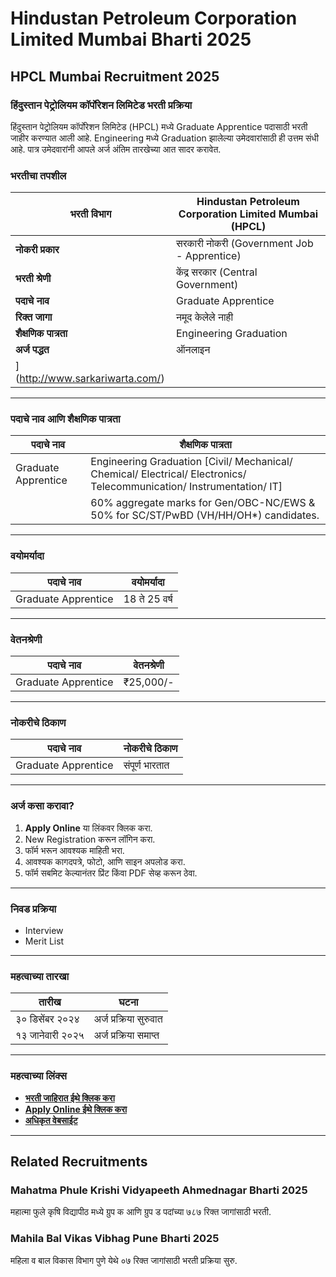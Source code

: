 # Hindustan Petroleum Corporation Limited Mumbai Bharti 2025  
## HPCL Mumbai Recruitment 2025  

### हिंदुस्तान पेट्रोलियम कॉर्पोरेशन लिमिटेड भरती प्रक्रिया  
हिंदुस्तान पेट्रोलियम कॉर्पोरेशन लिमिटेड (HPCL) मध्ये Graduate Apprentice पदासाठी भरती जाहीर करण्यात आली आहे. Engineering मध्ये Graduation झालेल्या उमेदवारांसाठी ही उत्तम संधी आहे. पात्र उमेदवारांनी आपले अर्ज अंतिम तारखेच्या आत सादर करावेत.  

### भरतीचा तपशील  
| **भरती विभाग** | Hindustan Petroleum Corporation Limited Mumbai (HPCL) |  
|------------------|-------------------------------------------------------|  
| **नोकरी प्रकार** | सरकारी नोकरी (Government Job - Apprentice)           |  
| **भरती श्रेणी**  | केंद्र सरकार (Central Government)                   |  
| **पदाचे नाव**   | Graduate Apprentice                                   |  
| **रिक्त जागा**  | नमूद केलेले नाही                                       |  
| **शैक्षणिक पात्रता** | Engineering Graduation                                 |  
| **अर्ज पद्धत**  | ऑनलाइन                                                |  
| ](http://www.sarkariwarta.com/) |  

---

### पदाचे नाव आणि शैक्षणिक पात्रता  

| **पदाचे नाव**       | **शैक्षणिक पात्रता**                                                                                                    |  
|-----------------------|-----------------------------------------------------------------------------------------------------------------------|  
| Graduate Apprentice | Engineering Graduation [Civil/ Mechanical/ Chemical/ Electrical/ Electronics/ Telecommunication/ Instrumentation/ IT] |  
|                      | 60% aggregate marks for Gen/OBC-NC/EWS & 50% for SC/ST/PwBD (VH/HH/OH*) candidates.                                   |  

---

### वयोमर्यादा  
| **पदाचे नाव**       | **वयोमर्यादा** |  
|-----------------------|----------------|  
| Graduate Apprentice | 18 ते 25 वर्ष  |  

---

### वेतनश्रेणी  
| **पदाचे नाव**       | **वेतनश्रेणी** |  
|-----------------------|----------------|  
| Graduate Apprentice | ₹25,000/-      |  

---

### नोकरीचे ठिकाण  
| **पदाचे नाव**       | **नोकरीचे ठिकाण** |  
|-----------------------|-------------------|  
| Graduate Apprentice | संपूर्ण भारतात   |  

---

### अर्ज कसा करावा?  
1. **Apply Online** या लिंकवर क्लिक करा.  
2. New Registration करून लॉगिन करा.  
3. फॉर्म भरून आवश्यक माहिती भरा.  
4. आवश्यक कागदपत्रे, फोटो, आणि साइन अपलोड करा.  
5. फॉर्म सबमिट केल्यानंतर प्रिंट किंवा PDF सेव्ह करून ठेवा.  

---

### निवड प्रक्रिया  
- Interview  
- Merit List  

---

### महत्वाच्या तारखा  
| **तारीख**               | **घटना**                |  
|---------------------------|--------------------------|  
| ३० डिसेंबर २०२४          | अर्ज प्रक्रिया सुरुवात   |  
| १३ जानेवारी २०२५         | अर्ज प्रक्रिया समाप्त    |  

---

### महत्वाच्या लिंक्स  
- **[भरती जाहिरात ईथे क्लिक करा](#)**  
- **[Apply Online ईथे क्लिक करा](http://www.sarkariwarta.com.com/)**  
- **[अधिकृत वेबसाईट](http://www.sarikariwarta.com/)**  

---  

## Related Recruitments  
### Mahatma Phule Krishi Vidyapeeth Ahmednagar Bharti 2025  
महात्मा फुले कृषि विद्यापीठ मध्ये ग्रुप क आणि ग्रुप ड पदांच्या ७८७ रिक्त जागांसाठी भरती.  

### Mahila Bal Vikas Vibhag Pune Bharti 2025  
महिला व बाल विकास विभाग पुणे येथे ०७ रिक्त जागांसाठी भरती प्रक्रिया सुरु.  
